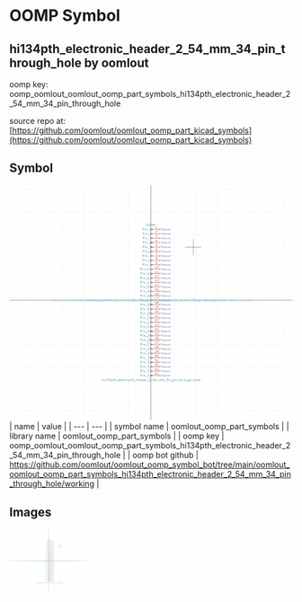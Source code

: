 # OOMP Symbol  
## hi134pth_electronic_header_2_54_mm_34_pin_through_hole  by oomlout  
  
oomp key: oomp_oomlout_oomlout_oomp_part_symbols_hi134pth_electronic_header_2_54_mm_34_pin_through_hole  
  
source repo at: [https://github.com/oomlout/oomlout_oomp_part_kicad_symbols](https://github.com/oomlout/oomlout_oomp_part_kicad_symbols)  
## Symbol  
  
[![working.png](working_600.png)](working.png)  
| name | value | 
| --- | --- | 
| symbol name | oomlout_oomp_part_symbols | 
| library name | oomlout_oomp_part_symbols | 
| oomp key | oomp_oomlout_oomlout_oomp_part_symbols_hi134pth_electronic_header_2_54_mm_34_pin_through_hole | 
| oomp bot github | https://github.com/oomlout/oomlout_oomp_symbol_bot/tree/main/oomlout_oomlout_oomp_part_symbols_hi134pth_electronic_header_2_54_mm_34_pin_through_hole/working | 
## Images  
  
[![working.png](working_140.png)](working.png)  
